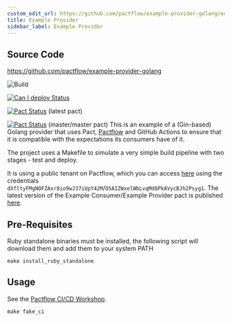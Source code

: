 ```yaml
---
custom_edit_url: https://github.com/pactflow/example-provider-golang/edit/master/README.md
title: Example Provider
sidebar_label: Example Provider
---
```


<!-- This file has been synced from the pactflow/example-provider-golang repository. Please do not edit it directly. The URL of the source file can be found in the custom_edit_url value above -->

## Source Code

https://github.com/pactflow/example-provider-golang


![Build](https://github.com/pactflow/example-provider-golang/workflows/Build/badge.svg)

[![Can I deploy Status](https://test.pactflow.io/pacticipants/pactflow-example-provider-golang/branches/master/latest-version/can-i-deploy/to-environment/production/badge.svg)](https://test.pactflow.io/overview/provider/pactflow-example-consumer-golang/consumer/pactflow-example-consumer-golang)

[![Pact Status](https://test.pactflow.io/pacts/provider/pactflow-example-provider-golang/consumer/pactflow-example-consumer-golang/latest/badge.svg)](https://test.pactflow.io/pacts/provider/pactflow-example-provider-golang/consumer/pactflow-example-consumer-golang/latest) (latest pact)

[![Pact Status](https://test.pactflow.io/pacts/provider/pactflow-example-provider-golang/consumer/pactflow-example-consumer-golang/latest/master/badge.svg)](https://test.pactflow.io/pacts/provider/pactflow-example-provider-golang/consumer/pactflow-example-consumer-golang/latest/master) (master/master pact) 
This is an example of a (Gin-based) Golang provider that uses Pact, [Pactflow](https://pactflow.io) and GitHub Actions to ensure that it is compatible with the expectations its consumers have of it.

The project uses a Makefile to simulate a very simple build pipeline with two stages - test and deploy.

It is using a public tenant on Pactflow, which you can access [here](https://test.pact.dius.com.au) using the credentials `dXfltyFMgNOFZAxr8io9wJ37iUpY42M`/`O5AIZWxelWbLvqMd8PkAVycBJh2Psyg1`. The latest version of the Example Consumer/Example Provider pact is published [here](https://test.pact.dius.com.au/pacts/provider/pactflow-example-provider-golang/consumer/pactflow-example-consumer/latest).

## Pre-Requisites

Ruby standalone binaries must be installed, the following script will download them and add them to your system PATH

```
make install_ruby_standalone
```

## Usage

See the [Pactflow CI/CD Workshop](https://github.com/pactflow/ci-cd-workshop).

```
make fake_ci
```
